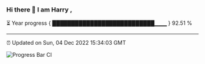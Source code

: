 ### Hi there 👋 I am Harry , 

⏳ Year progress { ███████████████████████████▁▁▁ } 92.51 %

---

⏰ Updated on Sun, 04 Dec 2022 15:34:03 GMT

![Progress Bar CI](https://github.com/duykhang68/duykhang68/workflows/Progress%20Bar%20CI/badge.svg)
